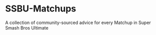 # SSBU-Matchups
A collection of community-sourced advice for every Matchup in Super Smash Bros Ultimate
